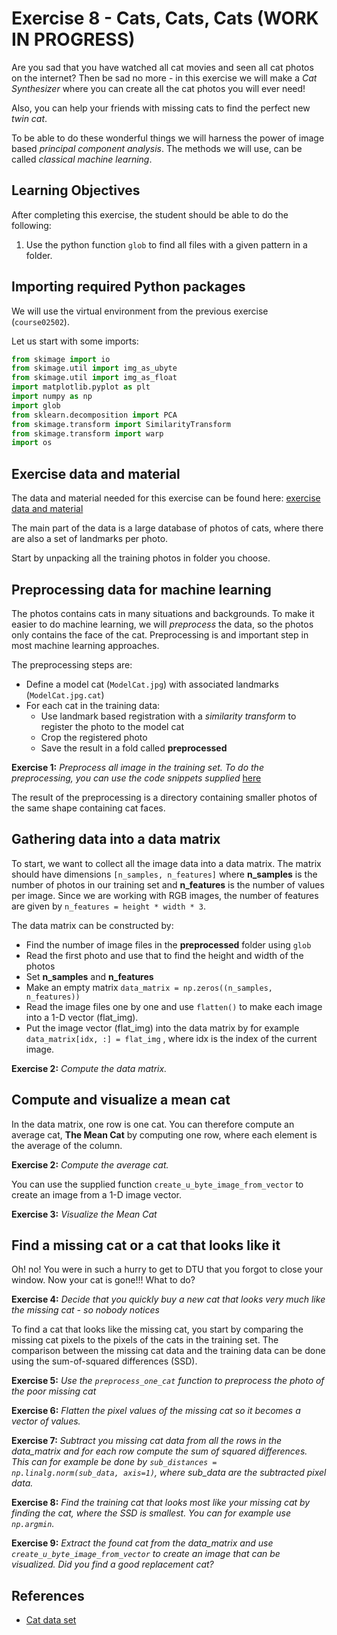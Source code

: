 # Exercise 8 - Cats, Cats, Cats (WORK IN PROGRESS)

Are you sad that you have watched all cat movies and seen all cat photos on the internet? Then be sad no more - in this exercise we will make a *Cat Synthesizer* where you can create all the cat photos you will ever need!

Also, you can help your friends with missing cats to find the perfect new *twin cat*.
 
To be able to do these wonderful things we will harness the power of image based *principal component analysis*. The methods we will use, can be called *classical machine learning*.


## Learning Objectives

After completing this exercise, the student should be able to do the following:

1. Use the python function `glob` to find all files with a given pattern in a folder.

## Importing required Python packages

We will use the virtual environment from the previous exercise (`course02502`). 

Let us start with some imports:

```python
from skimage import io
from skimage.util import img_as_ubyte
from skimage.util import img_as_float
import matplotlib.pyplot as plt
import numpy as np
import glob
from sklearn.decomposition import PCA
from skimage.transform import SimilarityTransform
from skimage.transform import warp
import os
```

## Exercise data and material

The data and material needed for this exercise can be found here: 
[exercise data and material](https://github.com/RasmusRPaulsen/DTUImageAnalysis/tree/main/exercises/ex8-CatsCatsCats/data)

The main part of the data is a large database of photos of cats, where there are also a set of landmarks per photo.

Start by unpacking all the training photos in folder you choose.

## Preprocessing data for machine learning

The photos contains cats in many situations and backgrounds. To make it easier to do machine learning, we will *preprocess* the data, so the photos only contains the face of the cat. Preprocessing is and important step in most machine learning approaches.

The preprocessing steps are:

- Define a model cat (`ModelCat.jpg`) with associated landmarks (`ModelCat.jpg.cat`)
- For each cat in the training data:
  - Use landmark based registration with a *similarity transform* to register the photo to the model cat
  - Crop the registered photo
  - Save the result in a fold called **preprocessed**

**Exercise 1:** *Preprocess all image in the training set. To do the preprocessing, you can use the code snippets supplied* [here](https://github.com/RasmusRPaulsen/DTUImageAnalysis/tree/main/exercises/ex8-CatsCatsCats/data)

The result of the preprocessing is a directory containing smaller photos of the same shape containing cat faces.

## Gathering data into a data matrix

To start, we want to collect all the image data into a data matrix. The matrix should have dimensions `[n_samples, n_features]` where **n_samples** is the number of photos in our training set and **n_features** is the number of values per image. Since we are working with RGB images, the number of features are given by `n_features = height * width * 3`. 

The data matrix can be constructed by:

- Find the number of image files in the **preprocessed** folder using `glob`
- Read the first photo and use that to find the height and width of the photos
- Set **n_samples** and **n_features**
- Make an empty matrix `data_matrix = np.zeros((n_samples, n_features))`
- Read the image files one by one and use `flatten()` to make each image into a 1-D vector (flat_img). 
- Put the image vector (flat_img) into the data matrix by for example `data_matrix[idx, :] = flat_img` , where idx is the index of the current image.

**Exercise 2:** *Compute the data matrix.* 

## Compute and visualize a mean cat

In the data matrix, one row is one cat. You can therefore compute an average cat, **The Mean Cat** by computing one row, where each element is the average of the column. 

**Exercise 2:** *Compute the average cat.* 

You can use the supplied function `create_u_byte_image_from_vector` to create an image from a 1-D image vector.

**Exercise 3:** *Visualize the Mean Cat* 

## Find a missing cat or a cat that looks like it

Oh! no! You were in such a hurry to get to DTU that you forgot to close your window. Now your cat is gone!!! What to do? 

**Exercise 4:** *Decide that you quickly buy a new cat that looks very much like the missing cat - so nobody notices* 

To find a cat that looks like the missing cat, you start by comparing the missing cat pixels to the pixels of the cats in the training set. The comparison between the missing cat data and the training data can be done using the sum-of-squared differences (SSD).

**Exercise 5:** *Use the `preprocess_one_cat` function to preprocess the photo of the poor missing cat*

**Exercise 6:** *Flatten the pixel values of the missing cat so it becomes a vector of values.*

**Exercise 7:** *Subtract you missing cat data from all the rows in the data_matrix and for each row compute the sum of squared differences. This can for example be done by `sub_distances = np.linalg.norm(sub_data, axis=1)`, where sub_data are the subtracted pixel data.*

**Exercise 8:** *Find the training cat that looks most like your missing cat by finding the cat, where the SSD is smallest. You can for example use `np.argmin`.*

**Exercise 9:** *Extract the found cat from the data_matrix and use `create_u_byte_image_from_vector` to create an image that can be visualized. Did you find a good replacement cat?*


## References
- [Cat data set](https://www.kaggle.com/datasets/crawford/cat-dataset)
